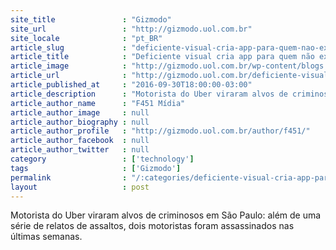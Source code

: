 ```yaml
---
site_title               : "Gizmodo"
site_url                 : "http://gizmodo.uol.com.br"
site_locale              : "pt_BR"
article_slug             : "deficiente-visual-cria-app-para-quem-nao-exerga-e-precisa-pegar-onibus"
article_title            : "Deficiente visual cria app para quem não exerga e precisa pegar ônibus"
article_image            : "http://gizmodo.uol.com.br/wp-content/blogs.dir/8/files/2016/09/cittati.jpg"
article_url              : "http://gizmodo.uol.com.br/deficiente-visual-cria-app-para-quem-nao-exerga-e-precisa-pergar-onibus/"
article_published_at     : "2016-09-30T18:00:00-03:00"
article_description      : "Motorista do Uber viraram alvos de criminosos em São Paulo: além de uma série de relatos de assaltos, dois motoristas foram assassinados nas últimas semanas."
article_author_name      : "F451 Mídia"
article_author_image     : null
article_author_biography : null
article_author_profile   : "http://gizmodo.uol.com.br/author/f451/"
article_author_facebook  : null
article_author_twitter   : null
category                 : ['technology']
tags                     : ['Gizmodo']
permalink                : "/:categories/deficiente-visual-cria-app-para-quem-nao-exerga-e-precisa-pegar-onibus/"
layout                   : post
---
```


Motorista do Uber viraram alvos de criminosos em São Paulo: além de uma série de relatos de assaltos, dois motoristas foram assassinados nas últimas semanas.
